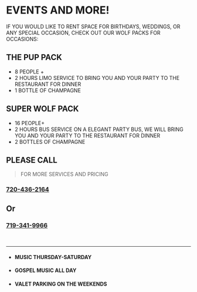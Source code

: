 # EVENTS AND MORE!

IF YOU WOULD LIKE TO RENT SPACE FOR BIRTHDAYS, WEDDINGS, OR ANY SPECIAL OCCASION, CHECK OUT OUR WOLF PACKS FOR OCCASIONS: 

## THE PUP PACK
 - 8 PEOPLE +
 - 2 HOURS LIMO SERVICE TO BRING YOU AND YOUR PARTY TO THE RESTAURANT FOR DINNER
 - 1 BOTTLE OF CHAMPAGNE

## SUPER WOLF PACK
 - 16 PEOPLE+
 - 2 HOURS BUS SERVICE ON A ELEGANT PARTY BUS, WE WILL BRING YOU AND YOUR PARTY TO THE RESTAURANT FOR DINNER
 - 2 BOTTLES OF CHAMPAGNE

<h2 class="hwfb">PLEASE CALL</h2>

> FOR MORE SERVICES AND PRICING

<h3 class="reg"><a href="tel:720-436-2164">720-436-2164</a></h3>
<h2 class="hwfb">Or</h2>
<h3 class="reg"><a href="tel:719-341-9966">719-341-9966</a></h3>

<br>
<hr>

- #### MUSIC THURSDAY-SATURDAY 
- #### GOSPEL MUSIC ALL DAY
- #### VALET PARKING ON THE WEEKENDS